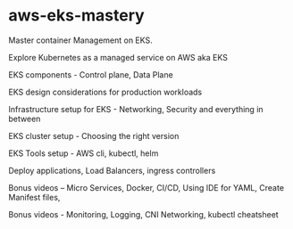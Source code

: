 # aws-eks-mastery
Master container Management on EKS.

Explore Kubernetes as a managed service on AWS  aka EKS

EKS components - Control plane, Data Plane

EKS design considerations for production workloads

Infrastructure setup for EKS - Networking, Security and everything in between

EKS cluster setup - Choosing the right version

EKS Tools setup - AWS cli, kubectl, helm

Deploy applications, Load Balancers, ingress controllers

Bonus videos – Micro Services, Docker, CI/CD, Using IDE for YAML, Create Manifest files, 

Bonus videos - Monitoring, Logging, CNI Networking, kubectl cheatsheet

